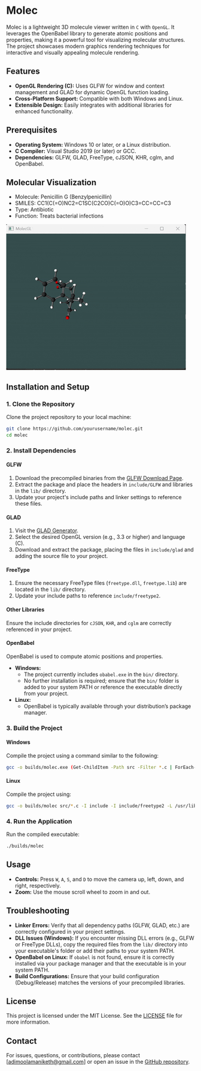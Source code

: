 # Molec

Molec is a lightweight 3D molecule viewer written in `C` with `OpenGL`. It leverages the OpenBabel library to generate atomic positions and properties, making it a powerful tool for visualizing molecular structures. The project showcases modern graphics rendering techniques for interactive and visually appealing molecule rendering.

## Features

- **OpenGL Rendering (C):** Uses GLFW for window and context management and GLAD for dynamic OpenGL function loading.
- **Cross-Platform Support:** Compatible with both Windows and Linux.
- **Extensible Design:** Easily integrates with additional libraries for enhanced functionality.

## Prerequisites

- **Operating System:** Windows 10 or later, or a Linux distribution.
- **C Compiler:** Visual Studio 2019 (or later) or GCC.
- **Dependencies:** GLFW, GLAD, FreeType, cJSON, KHR, cglm, and OpenBabel.

## Molecular Visualization

- Molecule: Penicillin G (Benzylpenicillin)
- SMILES: CC1(C(=O)NC2=C1SC(C2CO)C(=O)O)C3=CC=CC=C3
- Type: Antibiotic
- Function: Treats bacterial infections

![Pencilin](/data/pencilin.gif)

## Installation and Setup

### 1. Clone the Repository

Clone the project repository to your local machine:

```bash
git clone https://github.com/yourusername/molec.git
cd molec
```

### 2. Install Dependencies

#### GLFW

1. Download the precompiled binaries from the [GLFW Download Page](https://www.glfw.org/download.html).
2. Extract the package and place the headers in `include/GLFW` and libraries in the `lib/` directory.
3. Update your project's include paths and linker settings to reference these files.

#### GLAD

1. Visit the [GLAD Generator](https://glad.dav1d.de/).
2. Select the desired OpenGL version (e.g., 3.3 or higher) and language (C).
3. Download and extract the package, placing the files in `include/glad` and adding the source file to your project.

#### FreeType

1. Ensure the necessary FreeType files (`freetype.dll`, `freetype.lib`) are located in the `lib/` directory.
2. Update your include paths to reference `include/freetype2`.

#### Other Libraries

Ensure the include directories for `cJSON`, `KHR`, and `cglm` are correctly referenced in your project.

#### OpenBabel

OpenBabel is used to compute atomic positions and properties.

- **Windows:**
  - The project currently includes `obabel.exe` in the `bin/` directory.
  - No further installation is required; ensure that the `bin/` folder is added to your system PATH or reference the executable directly from your project.
- **Linux:**
  - OpenBabel is typically available through your distribution’s package manager.

### 3. Build the Project

#### Windows

Compile the project using a command similar to the following:

```bash
gcc -o builds/molec.exe (Get-ChildItem -Path src -Filter *.c | ForEach-Object { $_.FullName }) -I include -I include/freetype2 -L lib -lglfw3 -lopengl32 -lgdi32 -lfreetype
```

#### Linux

Compile the project using:

```bash
gcc -o builds/molec src/*.c -I include -I include/freetype2 -L /usr/lib -lglfw -lGL -lm
```

### 4. Run the Application

Run the compiled executable:

```bash
./builds/molec
```

## Usage

- **Controls:** Press `W`, `A`, `S`, and `D` to move the camera up, left, down, and right, respectively.
- **Zoom:** Use the mouse scroll wheel to zoom in and out.

## Troubleshooting

- **Linker Errors:** Verify that all dependency paths (GLFW, GLAD, etc.) are correctly configured in your project settings.
- **DLL Issues (Windows):** If you encounter missing DLL errors (e.g., GLFW or FreeType DLLs), copy the required files from the `lib/` directory into your executable's folder or add their paths to your system PATH.
- **OpenBabel on Linux:** If `obabel` is not found, ensure it is correctly installed via your package manager and that the executable is in your system PATH.
- **Build Configurations:** Ensure that your build configuration (Debug/Release) matches the versions of your precompiled libraries.

## License

This project is licensed under the MIT License. See the [LICENSE](LICENSE) file for more information.

## Contact

For issues, questions, or contributions, please contact [adimoolamaniketh@gmail.com] or open an issue in the [GitHub repository](https://github.com/AVAniketh0905/molec).
